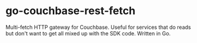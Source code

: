 # go-couchbase-rest-fetch
Multi-fetch HTTP gateway for Couchbase. Useful for services that do reads but don't want to get all mixed up with the SDK code. Written in Go.


